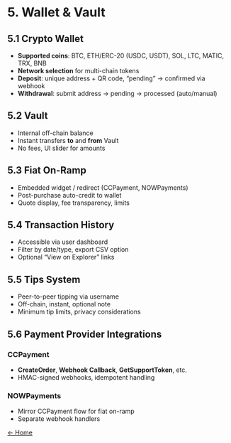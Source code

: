 # 5. Wallet & Vault

## 5.1 Crypto Wallet

- **Supported coins**: BTC, ETH/ERC-20 (USDC, USDT), SOL, LTC, MATIC, TRX, BNB  
- **Network selection** for multi-chain tokens  
- **Deposit**: unique address + QR code, “pending” → confirmed via webhook  
- **Withdrawal**: submit address → pending → processed (auto/manual)

## 5.2 Vault

- Internal off-chain balance  
- Instant transfers **to** and **from** Vault  
- No fees, UI slider for amounts

## 5.3 Fiat On-Ramp

- Embedded widget / redirect (CCPayment, NOWPayments)  
- Post-purchase auto-credit to wallet  
- Quote display, fee transparency, limits

## 5.4 Transaction History

- Accessible via user dashboard  
- Filter by date/type, export CSV option  
- Optional “View on Explorer” links

## 5.5 Tips System

- Peer-to-peer tipping via username  
- Off-chain, instant, optional note  
- Minimum tip limits, privacy considerations

## 5.6 Payment Provider Integrations

### CCPayment

- **CreateOrder**, **Webhook Callback**, **GetSupportToken**, etc.  
- HMAC-signed webhooks, idempotent handling

### NOWPayments

- Mirror CCPayment flow for fiat on-ramp  
- Separate webhook handlers

[← Home](readme.md)